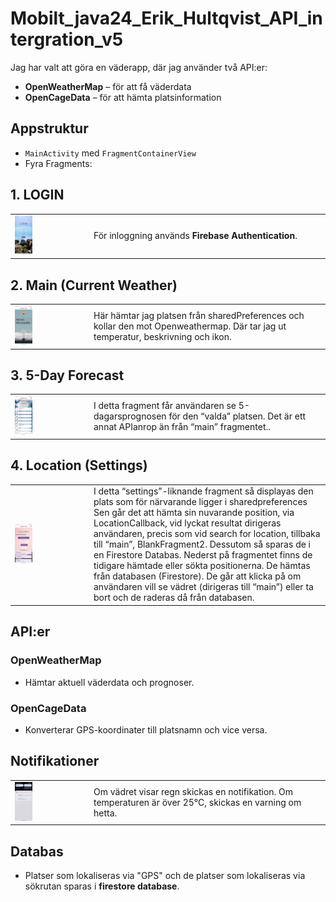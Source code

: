 # Mobilt_java24_Erik_Hultqvist_API_intergration_v5


Jag har valt att göra en väderapp, där jag använder två API:er:

- **OpenWeatherMap** – för att få väderdata
- **OpenCageData** – för att hämta platsinformation

##  Appstruktur <!-- 📱 -->

- `MainActivity` med `FragmentContainerView`
- Fyra Fragments:

## 1. LOGIN

<table>
    <tr>
    <td>
    <img src="images/login_fragment.png" width="25%"/>
    </td>
    <td width="75%">
        För inloggning används <strong>Firebase Authentication</strong>.
    </td>
    </tr>
    </table>

## 2. Main (Current Weather)

<table>
    <tr>
    <td>
    <img src="images/current_weather_fragment.png" width="25%"/>
    </td>
    <td width="75%">
        Här hämtar jag platsen från sharedPreferences och kollar den mot Openweathermap. Där tar jag ut temperatur, beskrivning och ikon.
    </td>
    </tr>
    </table>

## 3. 5-Day Forecast

<table>
    <tr>
    <td>
    <img src="images/forecast_fragment.png" width="25%"/>
    </td>
    <td width="75%">
        I detta fragment får användaren se 5-dagarsprognosen för den “valda” platsen. Det är ett annat APIanrop än från “main” fragmentet..
    </td>
    </tr>
    </table>

## 4. Location (Settings)

<table>
    <tr>
    <td>
    <img src="images/location_fragment.png" width="25%"/>
    </td>
    <td width="75%">
        I detta “settings”-liknande fragment så displayas den plats som för närvarande ligger i sharedpreferences Sen går det att hämta sin nuvarande position, via LocationCallback, vid lyckat resultat dirigeras användaren, precis som vid search for location,  tillbaka till “main”, BlankFragment2. Dessutom så sparas de i en Firestore Databas. Nederst på fragmentet finns de tidigare hämtade eller sökta positionerna. De hämtas från databasen (Firestore). De går att klicka på om användaren vill se vädret (dirigeras till “main”) eller ta bort och de raderas då från databasen.
    </td>
    </tr>
    </table>

##  API:er <!-- 🧩 -->

### OpenWeatherMap
- Hämtar aktuell väderdata och prognoser.

### OpenCageData
- Konverterar GPS-koordinater till platsnamn och vice versa.

##  Notifikationer <!-- 🔔 -->

<table>
    <tr>
    <td>
    <img src="images/notification.png" width="25%"/>
    </td>
    <td width="75%">
        Om vädret visar regn skickas en notifikation.
        Om temperaturen är över 25°C, skickas en varning om hetta.
    </td>
    </tr>
    </table>

##  Databas <!-- 🗃️ -->

- Platser som lokaliseras via "GPS" och de platser som lokaliseras via sökrutan sparas i  **firestore database**.
